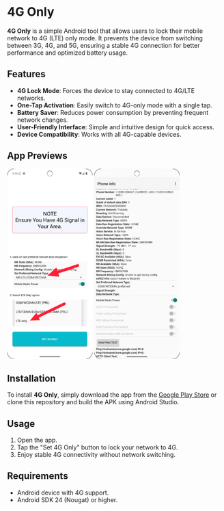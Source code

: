 # 4G Only

**4G Only** is a simple Android tool that allows users to lock their mobile network to 4G (LTE) only mode. It prevents the device from switching between 3G, 4G, and 5G, ensuring a stable 4G connection for better performance and optimized battery usage.

## Features
- **4G Lock Mode**: Forces the device to stay connected to 4G/LTE networks.
- **One-Tap Activation**: Easily switch to 4G-only mode with a single tap.
- **Battery Saver**: Reduces power consumption by preventing frequent network changes.
- **User-Friendly Interface**: Simple and intuitive design for quick access.
- **Device Compatibility**: Works with all 4G-capable devices.

## App Previews

<p float="left">
  <img src="https://github.com/PegaLiteStudio/4GOnly/blob/master/Images/img1.png" alt="Pega FPL Preview 1" width="200" />
  <img src="https://github.com/PegaLiteStudio/4GOnly/blob/master/Images/img2.png" alt="Pega FPL Preview 2" width="200" />
</p>


## Installation
To install **4G Only**, simply download the app from the [Google Play Store](#https://play.google.com/store/apps/details?id=com.pegalite.fourgonly) or clone this repository and build the APK using Android Studio.

## Usage
1. Open the app.
2. Tap the "Set 4G Only" button to lock your network to 4G.
3. Enjoy stable 4G connectivity without network switching.

## Requirements
- Android device with 4G support.
- Android SDK 24 (Nougat) or higher.
